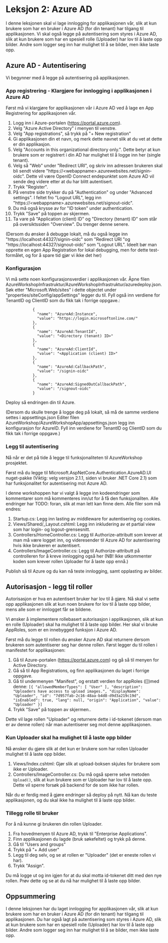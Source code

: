 # Leksjon 2: Azure AD

I denne leksjonen skal vi lage innlogging for applikasjonen vår, slik at kun brukere som har en bruker i Azure AD (for din tenant) har tilgang til applikasjonen. Vi skal også legge på autentisering som styres i Azure AD, slik at kun brukere som har en spesiell rolle (Uploader) har lov til å laste opp bilder. Andre som logger seg inn har mulighet til å se bilder, men ikke laste opp.

## Azure AD - Autentisering

Vi begynner med å legge på autentisering på applikasjonen.

### App registrering - Klargjøre for innlogging i applikasjonen i Azure AD

Først må vi klargjøre for applikasjonen vår i Azure AD ved å lage en App Registrering for applikasjonen vår.

1. Logg inn i Azure-portalen (https://portal.azure.com).
2. Velg "Azure Active Directory" i menyen til venstre.
3. Velg "App registrations", så trykk på "+ New registration"
4. Gi applikasjonen din et navn, og merk dette navnet slik at du vet at dette er din applikasjon.
5. Velg "Accounts in this organizational directory only.". Dette betyr at kun brukere som er registrert i din AD har mulighet til å logge inn her (single tenant).
6. Velg så "Web" under "Redirect URI", og skriv inn adressen brukeren skal bli sendt videre "https://\<webappname>.azurewebsites.net/signin-oidc". Dette vil være OpenID Connect endepunktet som Azure AD vil sende deg videre etter at du har blitt autentisert.
7. Trykk "Register".
8. På venstre side trykker du på "Authentication" og under "Advanced settings". I feltet fro "Logout URL", legg inn "https://\<webappname>.azurewebsites.net/signout-oidc".
9. Du må også krysse av for "ID token" under authentication.
10. Trykk "Save" på toppen av skjermen.
11. Ta vare på "Application (client) ID" og "Directory (tenant) ID" som står på oversiktssiden "Overview". Du trenger denne senere.

(Dersom du ønsker å debugge lokalt, må du også legge inn "https://localhost:44327/signin-oidc" som "Redirect URI "og "https://localhost:44327/signout-oidc" som "Logout URL".
Ideelt bør man opprette en egen App Registration for lokal debugging, men for dette test-formålet, og for å spare tid gjør vi ikke det her)

### Konfigurasjon

Vi må sette noen konfigurasjonsverdier i applikasjonen vår.
Åpne filen AzureWorkshopInfrastruktur/AzureWorkshopInfrastruktur/azuredeploy.json. Søk etter "Microsoft.Web/sites" i dette objectet under "properties/siteConfig/appSettings" legger du til.
Fyll også inn verdiene for TenantID og ClientID som du fikk tak i forrige oppgave.:

```
            {
              "name": "AzureAd:Instance",
              "value": "https://login.microsoftonline.com/"
            },
            {
              "name": "AzureAd:TenantId",
              "value": "<Directory (tenant) ID>"
            },
            {
              "name": "AzureAd:ClientId",
              "value": "<Application (client) ID>"
            },
            {
              "name": "AzureAd:CallbackPath",
              "value": "/signin-oidc"
            },
            {
              "name": "AzureAd:SignedOutCallbackPath",
              "value": "/signout-oidc"
            }

```

Deploy så endringen din til Azure.

(Dersom du skulle trenge å logge deg på lokalt, så må de samme verdiene settes i appsettings.json
Editer filen AzureWorkshop/AzureWorkshopApp/appsettings.json legg inn konfigurasjon for AzureID. Fyll inn verdiene for TenantID og ClientID som du fikk tak i forrige oppgave.)

### Legg til autentisering

Nå når er det på tide å legge til funksjonaliteten til AzureWorkshop prosjektet.

Først må du legge til Microsoft.AspNetCore.Authentication.AzureAD.UI nuget-pakke (Viktig: velg versjon 2.1.1, siden vi bruker .NET Core 2.1) som har funksjonalitet for autentisering mot Azure AD.

I denne workshoppen har vi valgt å legge inn kodeendringer som kommentarer som må kommenteres inn/ut for å få den funksjonaliten. Alle endringer har TODO: foran, slik at man lett kan finne dem. Alle filer som må endres:

1. Startup.cs: Legg inn lasting av middleware for autentisering og cookies.
2. Views/Shared/\_Layout.cshtml: Legg inn inkludering av et partial view som har login- og logout-grensesnitt.
3. Controllers/HomeController.cs: Legg til Authorize-attributt som krever at man må være logget inn, og videresender til Azure AD for autentisering hvis ikke brukeren er autentisert.
4. Controllers/ImageController.cs: Legg til Authorize-attributt på controlleren for å kreve innlogging også her (NB! Ikke utkommenter koden som krever rollen Uploader for å laste opp ennå.)

Publish så til Azure og du kan nå teste innlogging, samt opplasting av bilder.

## Autorisasjon - legg til roller

Autorisasjon er hva en autentisert bruker har lov til å gjøre. Nå skal vi sette opp applikasjonen slik at kun noen brukere for
lov til å laste opp bilder, mens alle som er innlogget får se bildene.

Vi ønsker å implementere rollebasert autorisasjon i applikasjonen, slik at kun en rolle (Uploader)
skal ha mulighet til å laste opp bilder. Her skal vi bruke AppRoles, som er en innebygged funksjon i Azure AD.

Først må du legge til rollen du ønsker Azure AD skal returnere dersom brukeren som autentiserer
seg har denne rollen. Først legger du til rollen i manifestet for applikasjonen:

1. Gå til Azure-portalen (https://portal.azure.com) og gå så til menyen for Active
   Directory.
2. Gå så til App Registrations, og finn applikasjonen du laget i forrige oppgave.
3. Gå til undermenyen "Manifest", og erstatt verdien for appRoles ([])med denne:
   `[{ "allowedMemberTypes": [ "User" ], "description": "Uploaders have access to upload images.", "displayName": "Uploader", "id": "7d957fab-2c16-48aa-b4d8-d9d3a219c19d", "isEnabled": true, "lang": null, "origin": "Application", "value": "Uploader" }]`
4. Trykk "Save" på toppen av skjermen..

Dette vil lage rollen "Uploader" og returnere dette i id-tokenet (dersom man er av denne rollen) når man autentiserer seg mot denne applikasjonen.

### Kun Uploader skal ha mulighet til å laste opp bilder

Nå ønsker du gjøre slik at det kun er brukere som har rollen Uploader mulighet til å laste opp bilder.

1. Views/Index.cshtml: Gjør slik at upload-boksen skjules for brukere som ikke er Uploader.
2. Controllers/ImageController.cs: Du må også sperre selve metoden `Upload()`, slik at kun brukere som er Uploader har lov til å laste opp. Dette vil sperre forsøk på backend for de som ikke har rollen.

Når du er ferdig med å gjøre endringer så deploy på nytt. Nå kan du teste applikasjonen, og du skal ikke ha mulighet til å laste opp bilder.

### Tillegg rolle til bruker

For å nå kunne gi brukeren din rollen Uploader.

1. Fra hovedmenyen til Azure AD, trykk til "Enterprise Applications".
2. Finn applikasjonen du lagde (bruk søkefeltet) og trykk på denne.
3. Gå til "Users and groups"
4. Trykk på "+ Add user"
5. Legg til deg selv, og se at rollen er "Uploader" (det er eneste rollen vi har).
6. Trykk "Assign".

Du må logge ut og inn igjen for at du skal motta id-tokenet ditt med den nye rollen. Prøv dette og se at du nå har mulighet til å laste opp bilder.

## Oppsummering

I denne leksjonen har du laget innlogging for applikasjonen vår, slik at kun brukere som har en bruker i Azure AD (for din tenant) har tilgang til applikasjonen. Du har også lagt på autentisering som styres i Azure AD, slik at kun brukere som har en spesiell rolle (Uploader) har lov til å laste opp bilder. Andre som logger seg inn har mulighet til å se bilder, men ikke laste opp.
